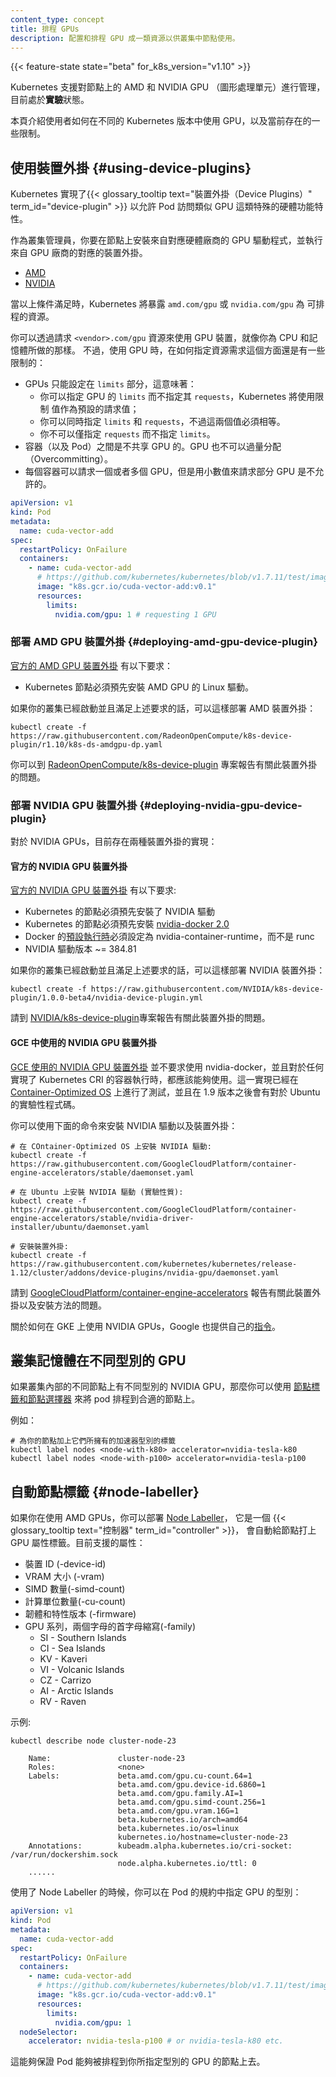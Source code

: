 ```yaml
---
content_type: concept
title: 排程 GPUs
description: 配置和排程 GPU 成一類資源以供叢集中節點使用。
---
```

<!--
reviewers:
- vishh
content_type: concept
title: Schedule GPUs
description: Configure and schedule GPUs for use as a resource by nodes in a cluster.
-->

<!-- overview -->

{{< feature-state state="beta" for_k8s_version="v1.10" >}}

<!--
Kubernetes includes **experimental** support for managing AMD and NVIDIA GPUs
(graphical processing units) across several nodes.

This page describes how users can consume GPUs across different Kubernetes versions
and the current limitations.
-->
Kubernetes 支援對節點上的 AMD 和 NVIDIA GPU （圖形處理單元）進行管理，目前處於**實驗**狀態。

本頁介紹使用者如何在不同的 Kubernetes 版本中使用 GPU，以及當前存在的一些限制。

<!-- body -->

<!--
## Using device plugins

Kubernetes implements {{< glossary_tooltip text="Device Plugins" term_id="device-plugin" >}}
to let Pods access specialized hardware features such as GPUs.

As an administrator, you have to install GPU drivers from the corresponding
hardware vendor on the nodes and run the corresponding device plugin from the
GPU vendor:
-->
## 使用裝置外掛  {#using-device-plugins}

Kubernetes 實現了{{< glossary_tooltip text="裝置外掛（Device Plugins）" term_id="device-plugin" >}}
以允許 Pod 訪問類似 GPU 這類特殊的硬體功能特性。

作為叢集管理員，你要在節點上安裝來自對應硬體廠商的 GPU 驅動程式，並執行
來自 GPU 廠商的對應的裝置外掛。

* [AMD](#deploying-amd-gpu-device-plugin)
* [NVIDIA](#deploying-nvidia-gpu-device-plugin)

<!--
When the above conditions are true, Kubernetes will expose `amd.com/gpu` or
`nvidia.com/gpu` as a schedulable resource.

You can consume these GPUs from your containers by requesting
`<vendor>.com/gpu` the same way you request `cpu` or `memory`.
However, there are some limitations in how you specify the resource requirements
when using GPUs:
-->
當以上條件滿足時，Kubernetes 將暴露 `amd.com/gpu` 或 `nvidia.com/gpu` 為
可排程的資源。

你可以透過請求 `<vendor>.com/gpu` 資源來使用 GPU 裝置，就像你為 CPU
和記憶體所做的那樣。
不過，使用 GPU 時，在如何指定資源需求這個方面還是有一些限制的：

<!--
- GPUs are only supposed to be specified in the `limits` section, which means:
  * You can specify GPU `limits` without specifying `requests` because
    Kubernetes will use the limit as the request value by default.
  * You can specify GPU in both `limits` and `requests` but these two values
    must be equal.
  * You cannot specify GPU `requests` without specifying `limits`.
- Containers (and Pods) do not share GPUs. There's no overcommitting of GPUs.
- Each container can request one or more GPUs. It is not possible to request a
  fraction of a GPU.
-->
- GPUs 只能設定在 `limits` 部分，這意味著：
  * 你可以指定 GPU 的 `limits` 而不指定其 `requests`，Kubernetes 將使用限制
    值作為預設的請求值；
  * 你可以同時指定 `limits` 和 `requests`，不過這兩個值必須相等。
  * 你不可以僅指定 `requests` 而不指定 `limits`。
- 容器（以及 Pod）之間是不共享 GPU 的。GPU 也不可以過量分配（Overcommitting）。
- 每個容器可以請求一個或者多個 GPU，但是用小數值來請求部分 GPU 是不允許的。

<!--
Here's an example:
-->
```yaml
apiVersion: v1
kind: Pod
metadata:
  name: cuda-vector-add
spec:
  restartPolicy: OnFailure
  containers:
    - name: cuda-vector-add
      # https://github.com/kubernetes/kubernetes/blob/v1.7.11/test/images/nvidia-cuda/Dockerfile
      image: "k8s.gcr.io/cuda-vector-add:v0.1"
      resources:
        limits:
          nvidia.com/gpu: 1 # requesting 1 GPU
```

<!--
### Deploying AMD GPU device plugin

The [official AMD GPU device plugin](https://github.com/RadeonOpenCompute/k8s-device-plugin)
has the following requirements:
-->
### 部署 AMD GPU 裝置外掛   {#deploying-amd-gpu-device-plugin}

[官方的 AMD GPU 裝置外掛](https://github.com/RadeonOpenCompute/k8s-device-plugin) 有以下要求：

<!--
- Kubernetes nodes have to be pre-installed with AMD GPU Linux driver.

To deploy the AMD device plugin once your cluster is running and the above
requirements are satisfied:
```
# For Kubernetes v1.9
kubectl create -f https://raw.githubusercontent.com/RadeonOpenCompute/k8s-device-plugin/r1.9/k8s-ds-amdgpu-dp.yaml

# For Kubernetes v1.10
kubectl create -f https://raw.githubusercontent.com/RadeonOpenCompute/k8s-device-plugin/r1.10/k8s-ds-amdgpu-dp.yaml
```
-->
- Kubernetes 節點必須預先安裝 AMD GPU 的 Linux 驅動。

如果你的叢集已經啟動並且滿足上述要求的話，可以這樣部署 AMD 裝置外掛：

```shell
kubectl create -f https://raw.githubusercontent.com/RadeonOpenCompute/k8s-device-plugin/r1.10/k8s-ds-amdgpu-dp.yaml
```

<!--
You can report issues with this third-party device plugin by logging an issue in
[RadeonOpenCompute/k8s-device-plugin](https://github.com/RadeonOpenCompute/k8s-device-plugin).
-->
你可以到 [RadeonOpenCompute/k8s-device-plugin](https://github.com/RadeonOpenCompute/k8s-device-plugin)
專案報告有關此裝置外掛的問題。

<!--
### Deploying NVIDIA GPU device plugin

There are currently two device plugin implementations for NVIDIA GPUs:
-->
### 部署 NVIDIA GPU 裝置外掛  {#deploying-nvidia-gpu-device-plugin}

對於 NVIDIA GPUs，目前存在兩種裝置外掛的實現：

<!--
#### Official NVIDIA GPU device plugin

The [official NVIDIA GPU device plugin](https://github.com/NVIDIA/k8s-device-plugin)
has the following requirements:
-->
#### 官方的 NVIDIA GPU 裝置外掛

[官方的 NVIDIA GPU 裝置外掛](https://github.com/NVIDIA/k8s-device-plugin) 有以下要求:

<!--
- Kubernetes nodes have to be pre-installed with NVIDIA drivers.
- Kubernetes nodes have to be pre-installed with [nvidia-docker 2.0](https://github.com/NVIDIA/nvidia-docker)
- nvidia-container-runtime must be configured as the [default runtime](https://github.com/NVIDIA/k8s-device-plugin#preparing-your-gpu-nodes)
  for docker instead of runc.
- NVIDIA drivers ~= 361.93

To deploy the NVIDIA device plugin once your cluster is running and the above
requirements are satisfied:
-->
- Kubernetes 的節點必須預先安裝了 NVIDIA 驅動
- Kubernetes 的節點必須預先安裝 [nvidia-docker 2.0](https://github.com/NVIDIA/nvidia-docker)
- Docker 的[預設執行時](https://github.com/NVIDIA/k8s-device-plugin#preparing-your-gpu-nodes)必須設定為 nvidia-container-runtime，而不是 runc
- NVIDIA 驅動版本 ~= 384.81

如果你的叢集已經啟動並且滿足上述要求的話，可以這樣部署 NVIDIA 裝置外掛：

```shell
kubectl create -f https://raw.githubusercontent.com/NVIDIA/k8s-device-plugin/1.0.0-beta4/nvidia-device-plugin.yml
```
請到 [NVIDIA/k8s-device-plugin](https://github.com/NVIDIA/k8s-device-plugin)專案報告有關此裝置外掛的問題。

<!--
#### NVIDIA GPU device plugin used by GCE

The [NVIDIA GPU device plugin used by GCE](https://github.com/GoogleCloudPlatform/container-engine-accelerators/tree/master/cmd/nvidia_gpu)
doesn't require using nvidia-docker and should work with any container runtime
that is compatible with the Kubernetes Container Runtime Interface (CRI). It's tested
on [Container-Optimized OS](https://cloud.google.com/container-optimized-os/)
and has experimental code for Ubuntu from 1.9 onwards.
-->
#### GCE 中使用的 NVIDIA GPU 裝置外掛

[GCE 使用的 NVIDIA GPU 裝置外掛](https://github.com/GoogleCloudPlatform/container-engine-accelerators/tree/master/cmd/nvidia_gpu) 並不要求使用 nvidia-docker，並且對於任何實現了 Kubernetes CRI 的容器執行時，都應該能夠使用。這一實現已經在 [Container-Optimized OS](https://cloud.google.com/container-optimized-os/) 上進行了測試，並且在 1.9 版本之後會有對於 Ubuntu 的實驗性程式碼。

你可以使用下面的命令來安裝 NVIDIA 驅動以及裝置外掛：

```
# 在 COntainer-Optimized OS 上安裝 NVIDIA 驅動:
kubectl create -f https://raw.githubusercontent.com/GoogleCloudPlatform/container-engine-accelerators/stable/daemonset.yaml

# 在 Ubuntu 上安裝 NVIDIA 驅動 (實驗性質):
kubectl create -f https://raw.githubusercontent.com/GoogleCloudPlatform/container-engine-accelerators/stable/nvidia-driver-installer/ubuntu/daemonset.yaml

# 安裝裝置外掛:
kubectl create -f https://raw.githubusercontent.com/kubernetes/kubernetes/release-1.12/cluster/addons/device-plugins/nvidia-gpu/daemonset.yaml
```

<!--
Report issues with this device plugin and installation method to [GoogleCloudPlatform/container-engine-accelerators](https://github.com/GoogleCloudPlatform/container-engine-accelerators).

Google publishes its own [instructions](https://cloud.google.com/kubernetes-engine/docs/how-to/gpus) for using NVIDIA GPUs on GKE .
-->
請到 [GoogleCloudPlatform/container-engine-accelerators](https://github.com/GoogleCloudPlatform/container-engine-accelerators) 報告有關此裝置外掛以及安裝方法的問題。

關於如何在 GKE 上使用 NVIDIA GPUs，Google 也提供自己的[指令](https://cloud.google.com/kubernetes-engine/docs/how-to/gpus)。

<!--
## Clusters containing different types of GPUs

If different nodes in your cluster have different types of GPUs, then you
can use [Node Labels and Node Selectors](/docs/tasks/configure-pod-container/assign-pods-nodes/)
to schedule pods to appropriate nodes.

For example:
-->
## 叢集記憶體在不同型別的 GPU

如果叢集內部的不同節點上有不同型別的 NVIDIA GPU，那麼你可以使用
[節點標籤和節點選擇器](/zh-cn/docs/tasks/configure-pod-container/assign-pods-nodes/)
來將 pod 排程到合適的節點上。

例如：

```shell
# 為你的節點加上它們所擁有的加速器型別的標籤
kubectl label nodes <node-with-k80> accelerator=nvidia-tesla-k80
kubectl label nodes <node-with-p100> accelerator=nvidia-tesla-p100
```

<!--
## Automatic node labelling {#node-labeller}
-->
## 自動節點標籤  {#node-labeller}

<!--
If you're using AMD GPU devices, you can deploy
[Node Labeller](https://github.com/RadeonOpenCompute/k8s-device-plugin/tree/master/cmd/k8s-node-labeller).
Node Labeller is a {{< glossary_tooltip text="controller" term_id="controller" >}} that automatically
labels your nodes with GPU properties.

At the moment, that controller can add labels for:
-->
如果你在使用 AMD GPUs，你可以部署
[Node Labeller](https://github.com/RadeonOpenCompute/k8s-device-plugin/tree/master/cmd/k8s-node-labeller)，
它是一個 {{< glossary_tooltip text="控制器" term_id="controller" >}}，
會自動給節點打上 GPU 屬性標籤。目前支援的屬性：

<!--
* Device ID (-device-id)
* VRAM Size (-vram)
* Number of SIMD (-simd-count)
* Number of Compute Unit (-cu-count)
* Firmware and Feature Versions (-firmware)
* GPU Family, in two letters acronym (-family)
  * SI - Southern Islands
  * CI - Sea Islands
  * KV - Kaveri
  * VI - Volcanic Islands
  * CZ - Carrizo
  * AI - Arctic Islands
  * RV - Raven
Example result:
--->
* 裝置 ID (-device-id)
* VRAM 大小 (-vram)
* SIMD 數量(-simd-count)
* 計算單位數量(-cu-count)
* 韌體和特性版本 (-firmware)
* GPU 系列，兩個字母的首字母縮寫(-family)
  * SI - Southern Islands
  * CI - Sea Islands
  * KV - Kaveri
  * VI - Volcanic Islands
  * CZ - Carrizo
  * AI - Arctic Islands
  * RV - Raven

示例:

```shell
kubectl describe node cluster-node-23
```

```
    Name:               cluster-node-23
    Roles:              <none>
    Labels:             beta.amd.com/gpu.cu-count.64=1
                        beta.amd.com/gpu.device-id.6860=1
                        beta.amd.com/gpu.family.AI=1
                        beta.amd.com/gpu.simd-count.256=1
                        beta.amd.com/gpu.vram.16G=1
                        beta.kubernetes.io/arch=amd64
                        beta.kubernetes.io/os=linux
                        kubernetes.io/hostname=cluster-node-23
    Annotations:        kubeadm.alpha.kubernetes.io/cri-socket: /var/run/dockershim.sock
                        node.alpha.kubernetes.io/ttl: 0
    ......
```

<!--
With the Node Labeller in use, you can specify the GPU type in the Pod spec:
-->
使用了 Node Labeller 的時候，你可以在 Pod 的規約中指定 GPU 的型別：

```yaml
apiVersion: v1
kind: Pod
metadata:
  name: cuda-vector-add
spec:
  restartPolicy: OnFailure
  containers:
    - name: cuda-vector-add
      # https://github.com/kubernetes/kubernetes/blob/v1.7.11/test/images/nvidia-cuda/Dockerfile
      image: "k8s.gcr.io/cuda-vector-add:v0.1"
      resources:
        limits:
          nvidia.com/gpu: 1
  nodeSelector:
    accelerator: nvidia-tesla-p100 # or nvidia-tesla-k80 etc.
```

<!--
This will ensure that the pod will be scheduled to a node that has the GPU type
you specified.
-->
這能夠保證 Pod 能夠被排程到你所指定型別的 GPU 的節點上去。

